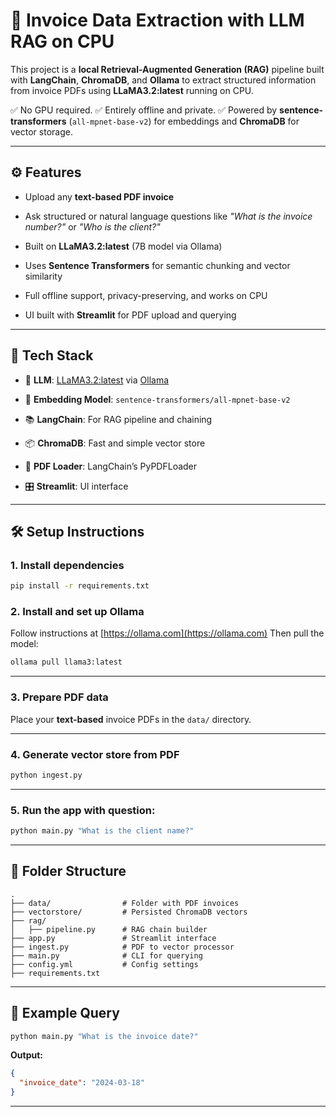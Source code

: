 # 🧾 Invoice Data Extraction with LLM RAG on CPU

This project is a **local Retrieval-Augmented Generation (RAG)** pipeline built with **LangChain**, **ChromaDB**, and **Ollama** to extract structured information from invoice PDFs using **LLaMA3.2\:latest** running on CPU.

✅ No GPU required.
✅ Entirely offline and private.
✅ Powered by **sentence-transformers** (`all-mpnet-base-v2`) for embeddings and **ChromaDB** for vector storage.

---

## ⚙️ Features

* Upload any **text-based PDF invoice**

* Ask structured or natural language questions like *"What is the invoice number?"* or *"Who is the client?"*

* Built on **LLaMA3.2\:latest** (7B model via Ollama)

* Uses **Sentence Transformers** for semantic chunking and vector similarity

* Full offline support, privacy-preserving, and works on CPU

* UI built with **Streamlit** for PDF upload and querying

---

## 🧪 Tech Stack

* 🧠 **LLM**: [LLaMA3.2\:latest](https://ollama.com/library/llama3) via [Ollama](https://ollama.com)

* 🧲 **Embedding Model**: `sentence-transformers/all-mpnet-base-v2`

* 📚 **LangChain**: For RAG pipeline and chaining

* 📦 **ChromaDB**: Fast and simple vector store

* 📄 **PDF Loader**: LangChain’s PyPDFLoader

* 🎛️ **Streamlit**: UI interface

---

## 🛠️ Setup Instructions

### 1. Install dependencies

```bash
pip install -r requirements.txt
```

### 2. Install and set up Ollama

Follow instructions at [https://ollama.com](https://ollama.com)
Then pull the model:

```bash
ollama pull llama3:latest
```
---

### 3. Prepare PDF data

Place your **text-based** invoice PDFs in the `data/` directory.

---

### 4. Generate vector store from PDF

```bash
python ingest.py
```

---

### 5. Run the app with question:

```bash
python main.py "What is the client name?"
```

---

## 📁 Folder Structure

```
.
├── data/                # Folder with PDF invoices
├── vectorstore/         # Persisted ChromaDB vectors
├── rag/
│   ├── pipeline.py      # RAG chain builder
├── app.py               # Streamlit interface
├── ingest.py            # PDF to vector processor
├── main.py              # CLI for querying
├── config.yml           # Config settings
├── requirements.txt
```

---

## 📌 Example Query

```bash
python main.py "What is the invoice date?"
```

**Output:**

```json
{
  "invoice_date": "2024-03-18"
}
```

---
